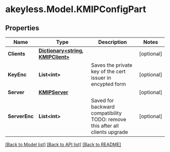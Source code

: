 # akeyless.Model.KMIPConfigPart

## Properties

Name | Type | Description | Notes
------------ | ------------- | ------------- | -------------
**Clients** | [**Dictionary&lt;string, KMIPClient&gt;**](KMIPClient.md) |  | [optional] 
**KeyEnc** | **List&lt;int&gt;** | Saves the private key of the cert issuer in encypted form | [optional] 
**Server** | [**KMIPServer**](KMIPServer.md) |  | [optional] 
**ServerEnc** | **List&lt;int&gt;** | Saved for backward compatibility TODO: remove this after all clients upgrade | [optional] 

[[Back to Model list]](../README.md#documentation-for-models) [[Back to API list]](../README.md#documentation-for-api-endpoints) [[Back to README]](../README.md)

